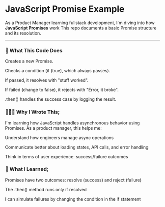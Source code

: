 # JavaScript Promise Example

As a Product Manager learning fullstack development, I'm diving into how **JavaScript Promises** work  This repo documents a basic Promise structure and its resolution.

---

###  📜 What This Code Does

Creates a new Promise.

Checks a condition (if (true), which always passes).

If passed, it resolves with "stuff worked".

If failed (change to false), it rejects with "Error, it broke".

.then() handles the success case by logging the result.


### 👩🏾‍💻 Why I Wrote This;

I'm learning how JavaScript handles asynchronous behavior using Promises. As a product manager, this helps me:

Understand how engineers manage async operations

Communicate better about loading states, API calls, and error handling

Think in terms of user experience: success/failure outcomes


### 🧠 What I Learned;

Promises have two outcomes: resolve (success) and reject (failure)

The .then() method runs only if resolved

I can simulate failures by changing the condition in the if statement
